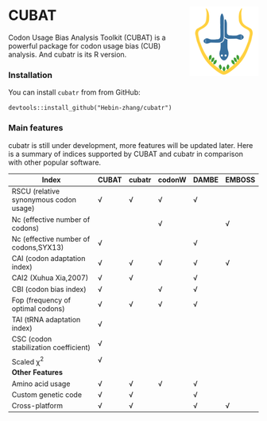 # CUBAT <img src='docs/mstile-150x150.png' align="right" height="139" />

Codon Usage Bias Analysis Toolkit (CUBAT) is a powerful package for codon usage bias (CUB) analysis.
And cubatr is its R version.
### Installation
You can install `cubatr`  from from GitHub: 
```{r}
devtools::install_github("Hebin-zhang/cubatr")
```

### Main features
cubatr is still under development, more features will be updated later. 
Here is a summary of indices supported by CUBAT and cubatr in comparison with other popular software.

|  Index                                 | CUBAT |cubatr| codonW | DAMBE | EMBOSS |
| -------------------------------------  | ----- |-----| ------ | ----- | ------ |
| RSCU (relative synonymous codon usage) | √     | √     | √      | √     |        |
| Nc (effective number of codons)        |       |       | √      |       | √      |
| Nc (effective number of codons,SYX13)  | √     |       |        | √     |        |
| CAI (codon adaptation index)           | √     | √     | √      | √     | √      |
| CAI2 (Xuhua Xia,2007)                  | √     | √     |        | √     |        |
| CBI (codon bias index)                 | √     |       | √      | √     |        |
| Fop (frequency of optimal codons)      | √     | √     | √      | √     |        |
| TAI (tRNA adaptation index)            | √     |       |        |       |        |
| CSC (codon stabilization coefficient)  | √     |       |        |       |        |
| Scaled χ<sup>2<sup>                    | √     |       |        |       |        |
| **Other Features**                     |
| Amino acid usage                       | √     | √     | √      | √     |        |
| Custom genetic code                    | √     | √     |        | √     |        |
| Cross-platform                         | √     | √     |        | √     | √      |
